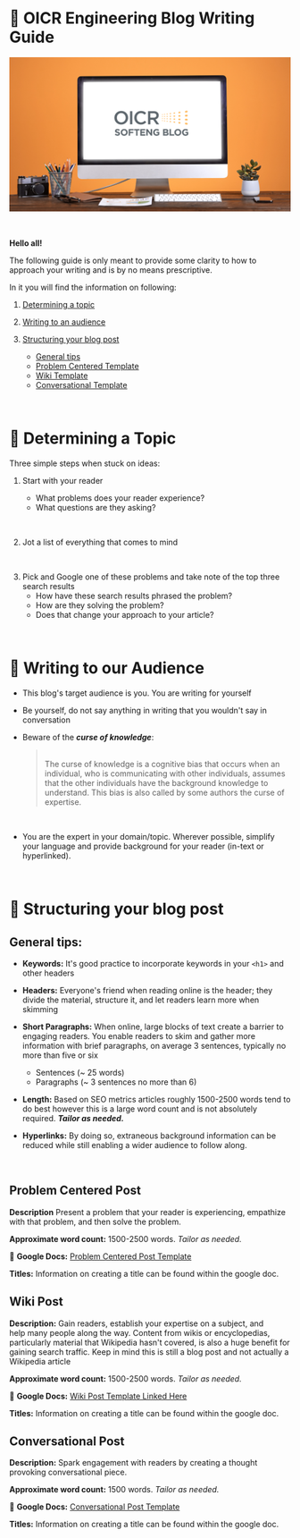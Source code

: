 <!--Sources-->
<!--https://blog.hubspot.com/marketing/what-is-a-pillar-page-->
<!--https://thewritepractice.s3-us-west-1.amazonaws.com/Blog+Post+Template+Worksheet.pdf-->
<!--https://www.verblio.com/blog/blog-post-length#:~:text=The%20ideal%20paragraph%20size%20for,that%20number%20can%20fluctuate%20wildly.-->
<!--https://thewritepractice.com/formatting-tips/.-->
<!--https://blog.hubspot.com/marketing/how-long-should-your-blog-posts-be-faq-->
<!--https://www.wix.com/blog/2021/06/how-long-should-a-blog-post-be/#:~:text=After%20in%2Ddepth%20industry%20research,sweet%20spot%20right%20at%202%2C450.-->
# :newspaper: OICR Engineering Blog Writing Guide

<a href="https://softeng.oicr.on.ca/"><img src="images/OICRHero.jpg"></a>

<br />

**Hello all!**

The following guide is only meant to provide some clarity to how to approach your writing and is by no means prescriptive. 

In it you will find the information on following:

1. [Determining a topic](#thought_balloon-determining-a-topic)

2. [Writing to an audience](#memo-writing-to-an-audience)

3. [Structuring your blog post](#dart-structuring-your-blog-post)

    - [General tips](#general-tips)
    - [Problem Centered Template](#problem-centered-post)
    - [Wiki Template](#wiki-post)
    - [Conversational Template](#wiki-post)

<br />

# :thought_balloon: Determining a Topic

Three simple steps when stuck on ideas:

1. Start with your reader

    - What problems does your reader experience?
    - What questions are they asking? 

<br/>

2. Jot a list of everything that comes to mind

</br>

3. Pick and Google one of these problems and take note of the top three search results
    - How have these search results phrased the problem?
    - How are they solving the problem?
    - Does that change your approach to your article?

<br />

# :memo: Writing to our Audience

- This blog's target audience is you. You are writing for yourself
- Be yourself, do not say anything in writing that you wouldn't say in conversation

- Beware of the ***curse of knowledge***:
    
    > <br />
    > The curse of knowledge is a cognitive bias that occurs when an individual, who is communicating with other individuals, assumes that the other individuals have the background knowledge to understand. This bias is also called by some authors the curse of expertise.
    >
    > <br />
<br />

- You are the expert in your domain/topic. Wherever possible, simplify your language and provide background for your reader (in-text or hyperlinked).

<br />

# :dart: Structuring your blog post

## General tips:

- **Keywords:** It's good practice to incorporate keywords in your ```<h1>``` and other headers 

- **Headers:** Everyone's friend when reading online is the header; they divide the material, structure it, and let readers learn more when skimming

- **Short Paragraphs:** When online, large blocks of text create a barrier to engaging readers. You enable readers to skim and gather more information with brief paragraphs, on average 3 sentences, typically no more than five or six
    - Sentences (~ 25 words) 
    - Paragraphs (~ 3 sentences no more than 6)

- **Length:** Based on SEO metrics articles roughly 1500-2500 words tend to do best however this is a large word count and is not absolutely required. ***Tailor as needed.***
    
- **Hyperlinks:** By doing so, extraneous background information can be reduced while still enabling a wider audience to follow along.

<br />

## Problem Centered Post

**Description** Present a problem that your reader is experiencing, empathize with that problem, and then solve the problem.

**Approximate word count:** 1500-2500 words. *Tailor as needed.*

:memo: **Google Docs:** [Problem Centered Post Template](https://docs.google.com/document/d/1BStxDjG_iGDc1m-pgOxnMNsh3e5oRmD4llS9DLe92k0/edit?usp=sharing)

**Titles:** Information on creating a title can be found within the google doc. 

## Wiki Post

**Description:** Gain readers, establish your expertise on a subject, and help many people along the way. Content from wikis or encyclopedias, particularly material that Wikipedia hasn't covered, is also a huge benefit for gaining search traffic. Keep in mind this is still a blog post and not actually a Wikipedia article   

**Approximate word count:** 1500-2500 words. *Tailor as needed.*

 :memo: **Google Docs:** [Wiki Post Template Linked Here](https://docs.google.com/document/d/1BEra-ugD4ETTv_9WQNOwGhMBgry7yeYnW5TEzmDb7Bs/edit?usp=sharing)

 **Titles:** Information on creating a title can be found within the google doc. 

## Conversational Post

**Description:** Spark engagement with readers by creating a thought provoking conversational piece.

**Approximate word count:** 1500 words.  *Tailor as needed.*

:memo: **Google Docs:** [Conversational Post Template](https://docs.google.com/document/d/1_-hJgzEvtFbCwIfn6hrhhojI-mYaFZ-NJ0bWnDqExgM/edit?usp=sharing)

**Titles:** Information on creating a title can be found within the google doc. 

<br />